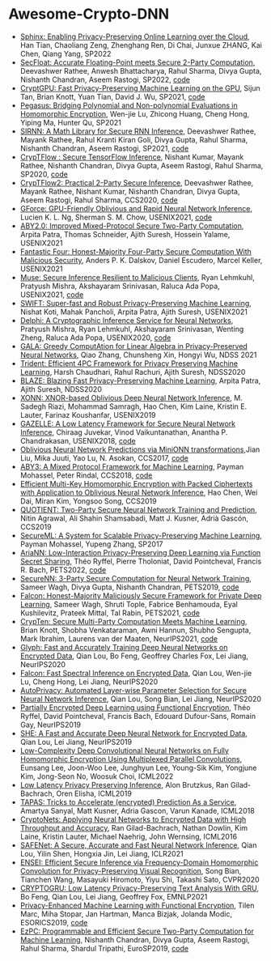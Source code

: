 # Awesome-Crypto-DNN

- [Sphinx: Enabling Privacy-Preserving Online Learning over the Cloud](https://ieeexplore.ieee.org/document/9833648), Han Tian, Chaoliang Zeng, Zhenghang Ren, Di Chai, Junxue ZHANG, Kai Chen, Qiang Yang, SP2022
- [SecFloat: Accurate Floating-Point meets Secure 2-Party Computation](https://eprint.iacr.org/2022/322), Deevashwer Rathee, Anwesh Bhattacharya, Rahul Sharma, Divya Gupta, Nishanth Chandran, Aseem Rastogi, SP2022, [code](https://github.com/mpc-msri/EzPC/tree/master/SCI)
- [CryptGPU: Fast Privacy-Preserving Machine Learning on the GPU](https://eprint.iacr.org/2021/533), Sijun Tan, Brian Knott, Yuan Tian, David J. Wu, SP2021, [code](https://github.com/jeffreysijuntan/CryptGPU)
- [Pegasus: Bridging Polynomial and Non-polynomial Evaluations in Homomorphic Encryption](https://eprint.iacr.org/2020/1606), Wen-jie Lu, Zhicong Huang, Cheng Hong, Yiping Ma, Hunter Qu, SP2021
- [SIRNN: A Math Library for Secure RNN Inference](https://eprint.iacr.org/2021/459), Deevashwer Rathee, Mayank Rathee, Rahul Kranti Kiran Goli, Divya Gupta, Rahul Sharma, Nishanth Chandran, Aseem Rastogi, SP2021, [code](https://github.com/mpc-msri/EzPC/tree/master/SIRNN)
- [CrypTFlow : Secure TensorFlow Inference](https://eprint.iacr.org/2019/1049), Nishant Kumar, Mayank Rathee, Nishanth Chandran, Divya Gupta, Aseem Rastogi, Rahul Sharma, SP2020, [code](https://github.com/mpc-msri/EzPC)
- [CrypTFlow2: Practical 2-Party Secure Inference](https://eprint.iacr.org/2020/1002), Deevashwer Rathee, Mayank Rathee, Nishant Kumar, Nishanth Chandran, Divya Gupta, Aseem Rastogi, Rahul Sharma, CCS2020, [code](https://github.com/mpc-msri/EzPC)
- [GForce: GPU-Friendly Oblivious and Rapid Neural Network Inference](https://www.usenix.org/conference/usenixsecurity21/presentation/ng), Lucien K. L. Ng, Sherman S. M. Chow, USENIX2021, [code](https://github.com/Lucieno/gforce-public)
- [ABY2.0: Improved Mixed-Protocol Secure Two-Party Computation](https://www.usenix.org/conference/usenixsecurity21/presentation/patra), Arpita Patra, Thomas Schneider, Ajith Suresh, Hossein Yalame, USENIX2021
- [Fantastic Four: Honest-Majority Four-Party Secure Computation With Malicious Security](https://www.usenix.org/conference/usenixsecurity21/presentation/dalskov), Anders P. K. Dalskov, Daniel Escudero, Marcel Keller, USENIX2021
- [Muse: Secure Inference Resilient to Malicious Clients](https://www.usenix.org/conference/usenixsecurity21/presentation/lehmkuhl), Ryan Lehmkuhl, Pratyush Mishra, Akshayaram Srinivasan, Raluca Ada Popa, USENIX2021, [code](https://github.com/mc2-project/muse)
- [SWIFT: Super-fast and Robust Privacy-Preserving Machine Learning](https://www.usenix.org/conference/usenixsecurity21/presentation/koti),	Nishat Koti, Mahak Pancholi, Arpita Patra, Ajith Suresh, USENIX2021
- [Delphi: A Cryptographic Inference Service for Neural Networks](https://www.usenix.org/conference/usenixsecurity20/presentation/mishra), Pratyush Mishra, Ryan Lehmkuhl, Akshayaram Srinivasan, Wenting Zheng, Raluca Ada Popa, USENIX2020, [code](https://github.com/mc2-project/delphi)
- [GALA: Greedy ComputAtion for Linear Algebra in Privacy-Preserved Neural Networks](https://www.ndss-symposium.org/ndss-paper/gala-greedy-computation-for-linear-algebra-in-privacy-preserved-neural-networks/), Qiao Zhang, Chunsheng Xin, Hongyi Wu, NDSS 2021
- [Trident: Efficient 4PC Framework for Privacy Preserving Machine Learning](https://www.ndss-symposium.org/ndss-paper/trident-efficient-4pc-framework-for-privacy-preserving-machine-learning/), 	Harsh Chaudhari, Rahul Rachuri, Ajith Suresh, NDSS2020
- [BLAZE: Blazing Fast Privacy-Preserving Machine Learning](https://www.ndss-symposium.org/ndss-paper/blaze-blazing-fast-privacy-preserving-machine-learning/), 	Arpita Patra, Ajith Suresh, NDSS2020
- [XONN: XNOR-based Oblivious Deep Neural Network Inference](https://www.usenix.org/conference/usenixsecurity19/presentation/riazi), M. Sadegh Riazi, Mohammad Samragh, Hao Chen, Kim Laine, Kristin E. Lauter, Farinaz Koushanfar, USENIX2019
- [GAZELLE: A Low Latency Framework for Secure Neural Network Inference](https://www.usenix.org/conference/usenixsecurity18/presentation/juvekar), Chiraag Juvekar, Vinod Vaikuntanathan, Anantha P. Chandrakasan, USENIX2018, [code](https://github.com/chiraag/gazelle_mpc)
- [Oblivious Neural Network Predictions via MiniONN transformations](https://eprint.iacr.org/2017/452),Jian Liu, Mika Juuti, Yao Lu, N. Asokan, CCS2017, [code](https://github.com/SSGAalto/minionn)
- [ABY3: A Mixed Protocol Framework for Machine Learning](https://eprint.iacr.org/2018/403), Payman Mohassel, Peter Rindal, CCS2018, [code](https://github.com/ladnir/aby3)
- [Efficient Multi-Key Homomorphic Encryption with Packed Ciphertexts with Application to Oblivious Neural Network Inference](https://eprint.iacr.org/2019/524), Hao Chen, Wei Dai, Miran Kim, Yongsoo Song, CCS2019
- [QUOTIENT: Two-Party Secure Neural Network Training and Prediction](https://arxiv.org/abs/1907.03372), Nitin Agrawal, Ali Shahin Shamsabadi, Matt J. Kusner, Adrià Gascón, CCS2019
- [SecureML: A System for Scalable Privacy-Preserving Machine Learning](https://eprint.iacr.org/2017/396), Payman Mohassel, Yupeng Zhang, SP2017
- [AriaNN: Low-Interaction Privacy-Preserving Deep Learning via Function Secret Sharing](https://petsymposium.org/popets/2022/popets-2022-0015.php), Théo Ryffel, Pierre Tholoniat, David Pointcheval, Francis R. Bach, PETS2022, [code](https://github.com/LaRiffle/ariann)
- [SecureNN: 3-Party Secure Computation for Neural Network Training](https://petsymposium.org/popets/2019/popets-2019-0035.php), Sameer Wagh, Divya Gupta, Nishanth Chandran, PETS2019, [code](https://github.com/snwagh/securenn-public)
- [Falcon: Honest-Majority Maliciously Secure Framework for Private Deep Learning](https://petsymposium.org/popets/2021/popets-2021-0011.php),	Sameer Wagh, Shruti Tople, Fabrice Benhamouda, Eyal Kushilevitz, Prateek Mittal, Tal Rabin, PETS2021, [code](https://github.com/snwagh/falcon-public/)
- [CrypTen: Secure Multi-Party Computation Meets Machine Learning](https://proceedings.neurips.cc/paper/2021/hash/2754518221cfbc8d25c13a06a4cb8421-Abstract.html), Brian Knott, Shobha Venkataraman, Awni Hannun, Shubho Sengupta, Mark Ibrahim, Laurens van der Maaten, NeurIPS2021, [code](https://github.com/facebookresearch/CrypTen)
- [Glyph: Fast and Accurately Training Deep Neural Networks on Encrypted Data](https://proceedings.neurips.cc/paper/2020/hash/685ac8cadc1be5ac98da9556bc1c8d9e-Abstract.html), Qian Lou, Bo Feng, Geoffrey Charles Fox, Lei Jiang, NeurIPS2020
- [Falcon: Fast Spectral Inference on Encrypted Data](https://proceedings.neurips.cc/paper/2020/hash/18fc72d8b8aba03a4d84f66efabce82e-Abstract.html), Qian Lou, Wen-jie Lu, Cheng Hong, Lei Jiang, NeurIPS2020
- [AutoPrivacy: Automated Layer-wise Parameter Selection for Secure Neural Network Inference](https://proceedings.neurips.cc/paper/2020/hash/6244b2ba957c48bc64582cf2bcec3d04-Abstract.html), Qian Lou, Song Bian, Lei Jiang, NeurIPS2020
- [Partially Encrypted Deep Learning using Functional Encryption](https://proceedings.neurips.cc/paper/2019/hash/9d28de8ff9bb6a3fa41fddfdc28f3bc1-Abstract.html), Théo Ryffel, David Pointcheval, Francis Bach, Edouard Dufour-Sans, Romain Gay, NeurIPS2019
- [SHE: A Fast and Accurate Deep Neural Network for Encrypted Data](https://proceedings.neurips.cc/paper/2019/hash/56a3107cad6611c8337ee36d178ca129-Abstract.html), Qian Lou, Lei Jiang, NeurIPS2019
- [Low-Complexity Deep Convolutional Neural Networks on Fully Homomorphic Encryption Using Multiplexed Parallel Convolutions](https://proceedings.mlr.press/v162/lee22e.html), Eunsang Lee, Joon-Woo Lee, Junghyun Lee, Young-Sik Kim, Yongjune Kim, Jong-Seon No, Woosuk Choi, ICML2022
- [Low Latency Privacy Preserving Inference](http://proceedings.mlr.press/v97/brutzkus19a.html), Alon Brutzkus, Ran Gilad-Bachrach, Oren Elisha, ICML2019
- [TAPAS: Tricks to Accelerate (encrypted) Prediction As a Service](http://proceedings.mlr.press/v80/sanyal18a.html), Amartya Sanyal, Matt Kusner, Adria Gascon, Varun Kanade, ICML2018
- [CryptoNets: Applying Neural Networks to Encrypted Data with High Throughput and Accuracy](http://proceedings.mlr.press/v48/gilad-bachrach16.html), Ran Gilad-Bachrach, Nathan Dowlin, Kim Laine, Kristin Lauter, Michael Naehrig, John Wernsing, ICML2016
- [SAFENet: A Secure, Accurate and Fast Neural Network Inference](https://openreview.net/forum?id=Cz3dbFm5u-), Qian Lou, Yilin Shen, Hongxia Jin, Lei Jiang, ICLR2021
- [ENSEI: Efficient Secure Inference via Frequency-Domain Homomorphic Convolution for Privacy-Preserving Visual Recognition](https://openaccess.thecvf.com/content_CVPR_2020/html/Bian_ENSEI_Efficient_Secure_Inference_via_Frequency-Domain_Homomorphic_Convolution_for_Privacy-Preserving_CVPR_2020_paper.html), Song Bian, Tianchen Wang, Masayuki Hiromoto, Yiyu Shi, Takashi Sato, CVPR2020
- [CRYPTOGRU: Low Latency Privacy-Preserving Text Analysis With GRU](https://aclanthology.org/2021.emnlp-main.156/), Bo Feng, Qian Lou, Lei Jiang, Geoffrey Fox, EMNLP2021
- [Privacy-Enhanced Machine Learning with Functional Encryption](https://eprint.iacr.org/2019/1129), Tilen Marc, Miha Stopar, Jan Hartman, Manca Bizjak, Jolanda Modic, ESORICS2019, [code](https://github.com/fentec-project/neural-network-on-encrypted-data)
- [EzPC: Programmable and Efficient Secure Two-Party Computation for Machine Learning](https://eprint.iacr.org/2017/1109), Nishanth Chandran, Divya Gupta, Aseem Rastogi, Rahul Sharma, Shardul Tripathi, EuroSP2019, [code](https://github.com/mpc-msri/EzPC)
